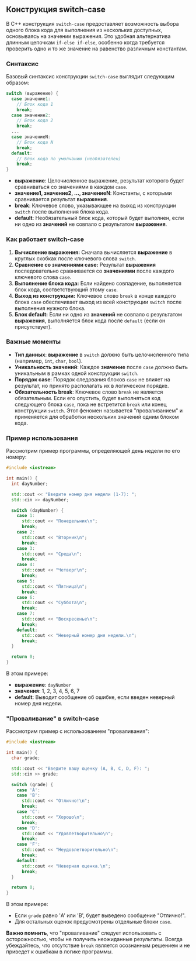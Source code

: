 ## Конструкция switch-case

В C++ конструкция `switch-case` предоставляет возможность выбора одного блока кода для выполнения из нескольких доступных, основываясь на значении выражения.  Это удобная альтернатива длинным цепочкам `if-else if-else`, особенно когда требуется проверить одно и то же значение на равенство различным константам.

### Синтаксис 

Базовый синтаксис конструкции `switch-case` выглядит следующим образом:

```cpp
switch (выражение) {
  case значение1:
    // Блок кода 1
    break;
  case значение2:
    // Блок кода 2
    break;
  ...
  case значениеN:
    // Блок кода N
    break;
  default:
    // Блок кода по умолчанию (необязателен)
    break;
}
```

* **выражение**: Целочисленное выражение, результат которого будет сравниваться со значениями в каждом `case`.
* **значение1, значение2, ..., значениеN**: Константы, с которыми сравнивается результат **выражения**.
* **break**: Ключевое слово, указывающее на выход из конструкции `switch` после выполнения блока кода. 
* **default**: Необязательный блок кода, который будет выполнен, если ни одно из **значений** не совпало с результатом **выражения**.

### Как работает switch-case

1. **Вычисление выражения:** Сначала вычисляется **выражение** в круглых скобках после ключевого слова `switch`.
2. **Сравнение со значениями case:**  Результат **выражения** последовательно сравнивается со **значениями**  после каждого ключевого слова `case`.
3. **Выполнение блока кода:** Если найдено совпадение, выполняется блок кода, соответствующий этому `case`.
4. **Выход из конструкции:**  Ключевое слово `break` в конце каждого блока `case` обеспечивает выход из всей конструкции `switch` после выполнения нужного блока.
5. **Блок default:** Если ни одно из **значений** не совпало с результатом **выражения**, выполняется блок кода после `default` (если он присутствует).

### Важные моменты

* **Тип данных**: **выражение** в `switch` должно быть целочисленного типа (например, `int`, `char`, `bool`). 
* **Уникальность значений**:  Каждое **значение** после `case` должно быть уникальным в рамках одной конструкции `switch`.
* **Порядок case**:  Порядок следования блоков `case` не влияет на результат, но принято располагать их в логическом порядке. 
* **Обязательность break**:  Ключевое слово `break` не является обязательным.  Если его опустить,  будет выполняться код следующего блока `case`, пока не встретится `break` или конец конструкции `switch`. Этот феномен называется "проваливанием" и применяется для обработки нескольких значений одним блоком кода.

### Пример использования

Рассмотрим пример программы, определяющей день недели по его номеру:

```cpp
#include <iostream>

int main() {
  int dayNumber;

  std::cout << "Введите номер дня недели (1-7): ";
  std::cin >> dayNumber;

  switch (dayNumber) {
    case 1:
      std::cout << "Понедельник\n";
      break;
    case 2:
      std::cout << "Вторник\n";
      break;
    case 3:
      std::cout << "Среда\n";
      break;
    case 4:
      std::cout << "Четверг\n";
      break;
    case 5:
      std::cout << "Пятница\n";
      break;
    case 6:
      std::cout << "Суббота\n";
      break;
    case 7:
      std::cout << "Воскресенье\n";
      break;
    default:
      std::cout << "Неверный номер дня недели.\n";
      break;
  }

  return 0;
}
```

В этом примере:

* **выражение**: `dayNumber`
* **значения**: 1, 2, 3, 4, 5, 6, 7
* **default**: Выводит сообщение об ошибке, если введен неверный номер дня недели.

### "Проваливание" в switch-case

Рассмотрим пример с использованием "проваливания":

```cpp
#include <iostream>

int main() {
  char grade;

  std::cout << "Введите вашу оценку (A, B, C, D, F): ";
  std::cin >> grade;

  switch (grade) {
    case 'A':
    case 'B':
      std::cout << "Отлично!\n";
      break;
    case 'C':
      std::cout << "Хорошо\n";
      break;
    case 'D':
      std::cout << "Удовлетворительно\n";
      break;
    case 'F':
      std::cout << "Неудовлетворительно\n";
      break;
    default:
      std::cout << "Неверная оценка.\n";
      break;
  }

  return 0;
}
```

В этом примере:

* Если `grade` равно 'A' или 'B', будет выведено сообщение "Отлично!".
*  Для остальных оценок предусмотрены отдельные блоки `case`.

**Важно помнить**, что "проваливание" следует использовать с осторожностью, чтобы не получить неожиданные результаты.  Всегда убеждайтесь, что отсутствие `break` является осознанным решением и не приведет к ошибкам в логике программы. 
